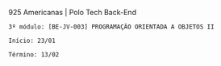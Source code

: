 925 Americanas | Polo Tech Back-End


    3º módulo: [BE-JV-003] PROGRAMAÇÃO ORIENTADA A OBJETOS II

    Início: 23/01

    Término: 13/02
    
    
